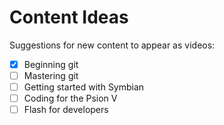 # Content Ideas

Suggestions for new content to appear as videos:

- [x] Beginning git
- [ ] Mastering git
- [ ] Getting started with Symbian
- [ ] Coding for the Psion V
- [ ] Flash for developers

